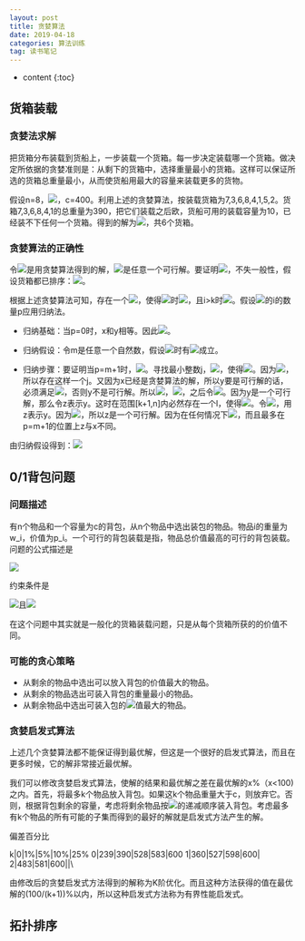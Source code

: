 ```yaml
---
layout: post
title: 贪婪算法
date: 2019-04-18
categories: 算法训练
tag: 读书笔记
---
```


* content
{:toc}

## 货箱装载

### 贪婪法求解

把货箱分布装载到货船上，一步装载一个货箱。每一步决定装载哪一个货箱。做决定所依据的贪婪准则是：从剩下的货箱中，选择重量最小的货箱。这样可以保证所选的货箱总重量最小，从而使货船用最大的容量来装载更多的货物。

假设n=8，<img src="https://latex.codecogs.com/png.latex?[w_1,...,w_8]=[100,200,50,90,150,20,20,80]">，c=400。利用上述的贪婪算法，按装载货箱为7,3,6,8,4,1,5,2。货箱7,3,6,8,4,1的总重量为390，把它们装载之后欧，货船可用的装载容量为10，已经装不下任何一个货箱。得到的解为<img src="https://latex.codecogs.com/png.latex?[x_1,...,x_8]=[1,0,1,1,0,1,1,1]">，共6个货箱。

### 贪婪算法的正确性

令<img src="https://latex.codecogs.com/png.latex?x=[x_1,...,x_n]">是用贪婪算法得到的解，<img src="https://latex.codecogs.com/png.latex?y=[y_1,...,y_n]">是任意一个可行解。要证明<img src="https://latex.codecogs.com/png.latex?\sum_{i=1}^nx_i\geqslant \sum_{i=1}^ny_i">，不失一般性，假设货箱都已排序：<img src="https://latex.codecogs.com/png.latex?w_i\leqslant w_{i+1},(1\leqslant i< n)">。

根据上述贪婪算法可知，存在一个<img src="https://latex.codecogs.com/png.latex?k(0\leqslant k\leqslant n)">，使得<img src="https://latex.codecogs.com/png.latex?i\leqslant k">时<img src="https://latex.codecogs.com/png.latex?x_i=1">，且i>k时<img src="https://latex.codecogs.com/png.latex?x_i=0">。假设<img src="https://latex.codecogs.com/png.latex?x_i \neq y_i">的i的数量p应用归纳法。

- 归纳基础：当p=0时，x和y相等。因此<img src="https://latex.codecogs.com/png.latex?\sum_{i=1}^nx_i\geqslant \sum_{i=1}^ny_i">。

- 归纳假设：令m是任意一个自然数，假设<img src="https://latex.codecogs.com/png.latex?p\leqslant m">时有<img src="https://latex.codecogs.com/png.latex?\sum_{i=1}^nx_i\geqslant \sum_{i=1}^ny_i">成立。

- 归纳步骤：要证明当p=m+1时，<img src="https://latex.codecogs.com/png.latex?\sum_{i=1}^nx_i\geqslant \sum_{i=1}^ny_i">。寻找最小整数j，<img src="https://latex.codecogs.com/png.latex?1\leqslant j\leqslant n">，使得<img src="https://latex.codecogs.com/png.latex?x_i\neq y_i">。因为<img src="https://latex.codecogs.com/png.latex?p\neq 0">，所以存在这样一个j。又因为x已经是贪婪算法的解，所以y要是可行解的话，必须满足<img src="https://latex.codecogs.com/png.latex?j\leqslant k">，否则y不是可行解。所以<img src="https://latex.codecogs.com/png.latex?x_j=1">，<img src="https://latex.codecogs.com/png.latex?y_j=0">，之后令<img src="https://latex.codecogs.com/png.latex?y_j=0">。因为y是一个可行解，那么令z表示y。这时在范围[k+1,n]内必然存在一个l，使得<img src="https://latex.codecogs.com/png.latex?y_l=1">。令<img src="https://latex.codecogs.com/png.latex?y_l=0">，用z表示y。因为<img src="https://latex.codecogs.com/png.latex?w_j\leqslant w_l">，所以z是一个可行解。因为在任何情况下<img src="https://latex.codecogs.com/png.latex?\sum_{i=1}^nz_i\geqslant \sum_{i=1}^ny_i">，而且最多在p=m+1的位置上z与x不同。

由归纳假设得到：<img src="https://latex.codecogs.com/png.latex?\sum_{i=1}^nx_i\geqslant \sum_{i=1}^nz_i\geqslant\sum_{i=1}^ny_i">

## 0/1背包问题

### 问题描述

有n个物品和一个容量为c的背包，从n个物品中选出装包的物品。物品i的重量为w_i，价值为p_i。一个可行的背包装载是指，物品总价值最高的可行的背包装载。问题的公式描述是

<img src="https://latex.codecogs.com/png.latex?max\sum_{i=1}^np_ix_i">

约束条件是

<img src="https://latex.codecogs.com/png.latex?\sum_{i=1}^nw_ix_i\leqalant c ">且<img src="https://latex.codecogs.com/png.latex?x_i\in \{0,1\},1\leqslant i\leqslant n">

在这个问题中其实就是一般化的货箱装载问题，只是从每个货箱所获的的价值不同。

### 可能的贪心策略

- 从剩余的物品中选出可以放入背包的价值最大的物品。
- 从剩余的物品选出可装入背包的重量最小的物品。
- 从剩余物品中选出可装入包的<img src="https://latex.codecogs.com/png.latex?p_i/w_i">值最大的物品。

### 贪婪启发式算法

上述几个贪婪算法都不能保证得到最优解，但这是一个很好的启发式算法，而且在更多时候，它的解非常接近最优解。

我们可以修改贪婪启发式算法，使解的结果和最优解之差在最优解的x%（x<100)之内。首先，将最多k个物品放入背包。如果这k个物品重量大于c，则放弃它。否则，根据背包剩余的容量，考虑将剩余物品按<img src="https://latex.codecogs.com/png.latex?p_i/w_i">的递减顺序装入背包。考虑最多有k个物品的所有可能的子集而得到的最好的解就是启发式方法产生的解。

偏差百分比

k|0|1%|5%|10%|25%
0|239|390|528|583|600
1|360|527|598|600|\
2|483|581|600|\|\

由修改后的贪婪启发式方法得到的解称为K阶优化。而且这种方法获得的值在最优解的(100/(k+1))%以内，所以这种启发式方法称为有界性能启发式。

## 拓扑排序


